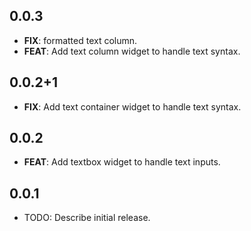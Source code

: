 ## 0.0.3

 - **FIX**: formatted text column.
 - **FEAT**: Add text column widget to handle text syntax.

## 0.0.2+1

 - **FIX**: Add text container widget to handle text syntax.

## 0.0.2

 - **FEAT**: Add textbox widget to handle text inputs.

## 0.0.1

* TODO: Describe initial release.
